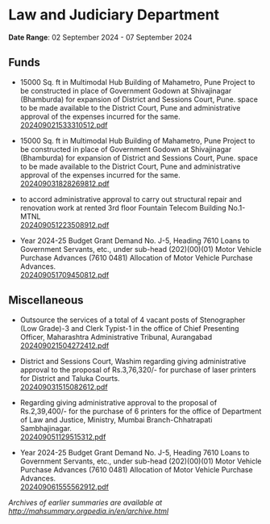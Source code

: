 # Law and Judiciary Department

**Date Range**: 02 September 2024 - 07 September 2024


## Funds
- 15000 Sq. ft in Multimodal Hub Building of Mahametro, Pune Project to be constructed in place of Government Godown at Shivajinagar (Bhamburda) for expansion of District and Sessions Court, Pune. space to be made available to the District Court, Pune and administrative approval of the expenses incurred for the same.\
  [202409021533310512.pdf](https://gr.maharashtra.gov.in/Site/Upload/Government%20Resolutions/English/202409021533310512%E2%80%8D....pdf)

- 15000 Sq. ft in Multimodal Hub Building of Mahametro, Pune Project to be constructed in place of Government Godown at Shivajinagar (Bhamburda) for expansion of District and Sessions Court, Pune. space to be made available to the District Court, Pune and administrative approval of the expenses incurred for the same.\
  [202409031828269812.pdf](https://gr.maharashtra.gov.in/Site/Upload/Government%20Resolutions/English/202409031828269812.pdf)

- to accord administrative approval to carry out structural repair and renovation work at  rented 3rd floor Fountain Telecom Building No.1-MTNL\
  [202409051223508912.pdf](https://gr.maharashtra.gov.in/Site/Upload/Government%20Resolutions/English/202409051223508912.pdf)

- Year 2024-25 Budget Grant Demand No. J-5, Heading 7610 Loans to Government Servants, etc., under sub-head (202)(00)(01) Motor Vehicle Purchase Advances (7610 0481) Allocation of Motor Vehicle Purchase Advances.\
  [202409051709450812.pdf](https://gr.maharashtra.gov.in/Site/Upload/Government%20Resolutions/English/202409051709450812.pdf)

## Miscellaneous
- Outsource the services of a total of 4 vacant posts of Stenographer (Low Grade)-3 and Clerk Typist-1 in the office of Chief Presenting Officer, Maharashtra Administrative Tribunal, Aurangabad\
  [202409021504272412.pdf](https://gr.maharashtra.gov.in/Site/Upload/Government%20Resolutions/English/202409021504272412.pdf)

- District and Sessions Court, Washim regarding giving administrative approval to the proposal of Rs.3,76,320/- for purchase of laser printers for District and Taluka Courts.\
  [202409031515082612.pdf](https://gr.maharashtra.gov.in/Site/Upload/Government%20Resolutions/English/202409031515082612.pdf)

- Regarding giving administrative approval to the proposal of Rs.2,39,400/- for the purchase of 6 printers for the office of Department of Law and Justice, Ministry, Mumbai Branch-Chhatrapati Sambhajinagar.\
  [202409051129515312.pdf](https://gr.maharashtra.gov.in/Site/Upload/Government%20Resolutions/English/202409051129515312.pdf)

- Year 2024-25 Budget Grant Demand No. J-5, Heading 7610 Loans to Government Servants, etc., under sub-head (202)(00)(01) Motor Vehicle Purchase Advances (7610 0481) Allocation of Motor Vehicle Purchase Advances.\
  [202409061555562912.pdf](https://gr.maharashtra.gov.in/Site/Upload/Government%20Resolutions/English/202409061555562912.pdf)


*Archives of earlier summaries are available at http://mahsummary.orgpedia.in/en/archive.html*